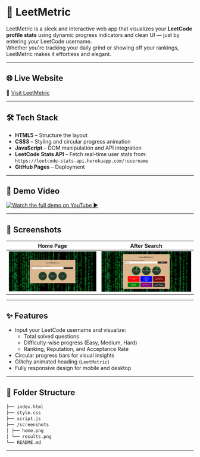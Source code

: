 # 🚀 LeetMetric

LeetMetric is a sleek and interactive web app that visualizes your **LeetCode profile stats** using dynamic progress indicators and clean UI — just by entering your LeetCode username.  
Whether you're tracking your daily grind or showing off your rankings, LeetMetric makes it effortless and elegant.

---

## 🌐 Live Website

🔗 [Visit LeetMetric](https://hetashah30.github.io/LeetMetric/)  

---

## 🛠 Tech Stack

- **HTML5** – Structure the layout
- **CSS3** – Styling and circular progress animation
- **JavaScript** – DOM manipulation and API integration
- **LeetCode Stats API** – Fetch real-time user stats from:  
  `https://leetcode-stats-api.herokuapp.com/:username`
- **GitHub Pages** – Deployment

---

## 🎥 Demo Video

[![Watch the full demo on YouTube ▶️](https://github.com/hetashah30/LeetMetric/blob/main/thumbnail.png)](https://youtu.be/3m3oJtNNKHE?si=hFV7fLYOB_k_1BtS)  

---

## 📸 Screenshots

| Home Page | After Search |
|-----------|--------------|
| ![Home Screenshot](./home.png) | ![Results Screenshot](./results.png) |

---

## ✨ Features

- Input your LeetCode username and visualize:
  - Total solved questions
  - Difficulty-wise progress (Easy, Medium, Hard)
  - Ranking, Reputation, and Acceptance Rate
- Circular progress bars for visual insights
- Glitchy animated heading (`LeetMetric`)
- Fully responsive design for mobile and desktop

---

## 📁 Folder Structure

```
├── index.html
├── style.css
├── script.js
├── /screenshots
│ ├── home.png
│ └── results.png
└── README.md
```

---
